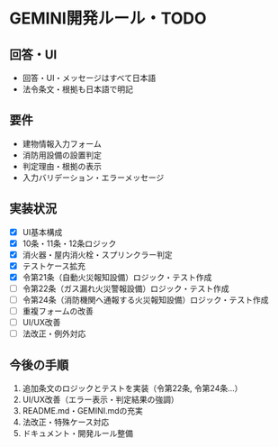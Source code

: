 # GEMINI開発ルール・TODO

## 回答・UI
- 回答・UI・メッセージはすべて日本語
- 法令条文・根拠も日本語で明記

## 要件
- 建物情報入力フォーム
- 消防用設備の設置判定
- 判定理由・根拠の表示
- 入力バリデーション・エラーメッセージ

## 実装状況
- [x] UI基本構成
- [x] 10条・11条・12条ロジック
- [x] 消火器・屋内消火栓・スプリンクラー判定
- [x] テストケース拡充
- [x] 令第21条（自動火災報知設備）ロジック・テスト作成
- [ ] 令第22条（ガス漏れ火災警報設備）ロジック・テスト作成
- [ ] 令第24条（消防機関へ通報する火災報知設備）ロジック・テスト作成
- [ ] 重複フォームの改善
- [ ] UI/UX改善
- [ ] 法改正・例外対応

## 今後の手順
1. 追加条文のロジックとテストを実装（令第22条, 令第24条...）
2. UI/UX改善（エラー表示・判定結果の強調）
3. README.md・GEMINI.mdの充実
4. 法改正・特殊ケース対応
5. ドキュメント・開発ルール整備

